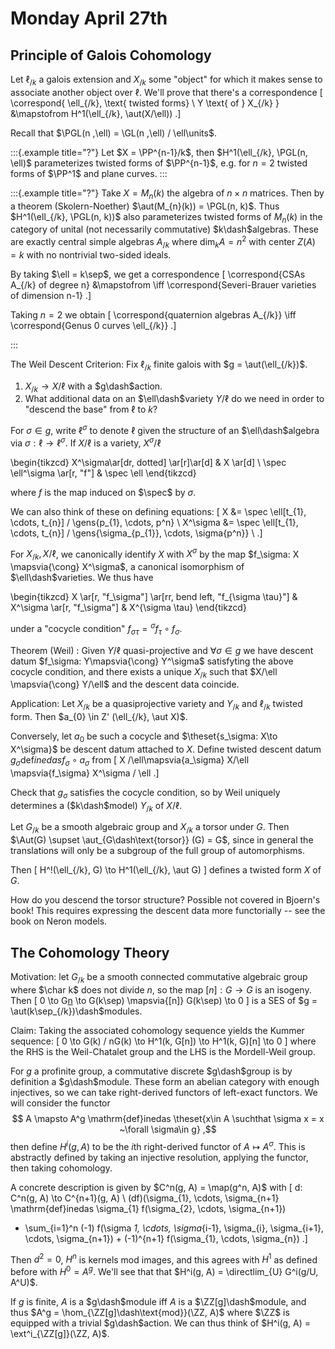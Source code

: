 # Monday April 27th

## Principle of Galois Cohomology

Let $\ell_{/k}$ a galois extension and $X_{/k}$ some "object" for which it makes sense to associate another object over $\ell$.
We'll prove that there's a correspondence
\[
\correspond{
\ell_{/k}, \text{ twisted forms} \\
Y \text{ of } X_{/k}
}
&\mapstofrom
H^1(\ell_{/k}, \aut(X/\ell))
.\]



Recall that $\PGL(n ,\ell) = \GL(n ,\ell) / \ell\units$.

:::{.example title="?"}
Let $X = \PP^{n-1}/k$, then $H^1(\ell_{/k}, \PGL(n, \ell)$ parameterizes twisted forms of $\PP^{n-1}$, e.g. for $n=2$ twisted forms of $\PP^1$ and plane curves.
:::


:::{.example title="?"}
Take $X = M_{n}(k)$ the algebra of $n\times n$ matrices.
Then by a theorem (Skolern-Noether) $\aut(M_{n}(k)) = \PGL(n, k)$.
Thus $H^1(\ell_{/k}, \PGL(n, k))$ also parameterizes twisted forms of $M_{n}(k)$ in the category of unital (not necessarily commutative) $k\dash$algebras.
These are exactly central simple algebras $A_{/k}$ where $\dim_{k} A = n^2$ with center $Z(A) = k$ with no nontrivial two-sided ideals.

By taking $\ell = k\sep$, we get a correspondence
\[
\correspond{CSAs A_{/k} of degree n} 
&\mapstofrom
\iff 
\correspond{Severi-Brauer varieties of dimension n-1}
.\]

Taking $n=2$ we obtain
\[
\correspond{quaternion algebras A_{/k}} \iff \correspond{Genus 0 curves \ell_{/k}}
.\]

:::

The Weil Descent Criterion:
Fix $\ell_{/k}$ finite galois with $g = \aut(\ell_{/k})$.

1. $X_{/k} \to X/\ell$ with a $g\dash$action.
2. What additional data on an $\ell\dash$variety $Y/\ell$ do we need in order to "descend the base" from $\ell$ to $k$?

For $\sigma \in g$, write $\ell^\sigma$ to denote $\ell$ given the structure of an $\ell\dash$algebra via $\sigma: \ell \to \ell^\sigma$.
If $X/\ell$ is a variety, $X^\sigma / \ell$ 


\begin{tikzcd}
X^\sigma\ar[dr, dotted] \ar[r]\ar[d] & X \ar[d] \\
\spec \ell^\sigma \ar[r, "f"] & \spec \ell
\end{tikzcd}


where $f$ is the map induced on $\spec$ by $\sigma$.

We can also think of these on defining equations:
\[
X &= \spec \ell[t_{1}, \cdots, t_{n}] / \gens{p_{1}, \cdots, p^n} \\
X^\sigma &= \spec \ell[t_{1}, \cdots, t_{n}] / \gens{\sigma_{p_{1}}, \cdots, \sigma{p^n}} \\
.\]

For $X_{/k}, X/\ell$, we canonically identify $X$ with $X^\sigma$ by the map $f_\sigma: X \mapsvia{\cong} X^\sigma$, a canonical isomorphism of $\ell\dash$varieties.
We thus have

\begin{tikzcd}
X \ar[r, "f_\sigma"] \ar[rr, bend left, "f_{\sigma \tau}"] & X^\sigma \ar[r, "f_\sigma"] & X^{\sigma \tau}
\end{tikzcd}


under a "cocycle condition" $f_{\sigma \tau} = {}^\sigma f_\tau \circ f_\sigma$.

Theorem (Weil)
: Given $Y/\ell$ quasi-projective and $\forall \sigma \in g$ we have descent datum $f_\sigma: Y\mapsvia{\cong} Y^\sigma$ satisfyting the above cocycle condition, and there exists a unique $X_{/k}$ such that $X/\ell \mapsvia{\cong} Y/\ell$ and the descent data coincide.

Application:
Let $X_{/k}$ be a quasiprojective variety and $Y_{/k}$ and $\ell_{/k}$ twisted form.
Then $a_{0} \in Z' (\ell_{/k}, \aut X)$.

Conversely, let $a_{0}$ be such a cocycle and $\theset{s_\sigma: X\to X^\sigma}$ be descent datum attached to $X$.
Define twisted descent datum $g_\sigma \mathrm{def}inedas f_\sigma \circ a_\sigma$ from
\[
X /\ell\mapsvia{a_\sigma} X/\ell \mapsvia{f_\sigma} X^\sigma / \ell
.\]

Check that $g_\sigma$ satisfies the cocycle condition, so by Weil uniquely determines a ($k\dash$model) $Y_{/k}$ of $X/\ell$.


Let $G_{/k}$ be a smooth algebraic group and $X_{/k}$ a torsor under $G$.
Then $\Aut(G) \supset \aut_{G\dash\text{torsor}} (G) = G$, since in general the translations will only be a subgroup of the full group of automorphisms.

Then
\[
H^!(\ell_{/k}, G) \to H^1(\ell_{/k}, \aut G)
\]
defines a twisted form $X$ of $G$.

How do you descend the torsor structure? Possible not covered in Bjoern's book!
This requires expressing the descent data more functorially -- see the book on Neron models.

## The Cohomology Theory

Motivation: let $G_{/k}$ be a smooth connected commutative algebraic group where $\char k$ does not divide $n$, so the map $[n]: G \to G$ is an isogeny.
Then
\[
0 \to G[n](K\sep) \to G(k\sep) \mapsvia{[n]} G(k\sep) \to 0
\]
is a SES of $g = \aut(k\sep_{/k})\dash$modules.

Claim:
Taking the associated cohomology sequence yields the Kummer sequence:
\[
0 \to G(k) / nG(k) \to H^1(k, G[n]) \to H^1(k, G)[n] \to 0
\]
where the RHS is the Weil-Chatalet group and the LHS is the Mordell-Weil group.

For $g$ a profinite group, a commutative discrete $g\dash$group is by definition a $g\dash$module.
These form an abelian category with enough injectives, so we can take right-derived functors of left-exact functors.
We will consider the functor 
$$
A \mapsto A^g \mathrm{def}inedas \theset{x\in A \suchthat \sigma x = x ~\forall \sigma\in g}
,$$
then define $H^i(g, A)$ to be the $i$th right-derived functor of $A \mapsto A^\sigma$.
This is abstractly defined by taking an injective resolution, applying the functor, then taking cohomology.

A concrete description is given by $C^n(g, A) = \map(g^n, A)$ with
\[
d: C^n(g, A) \to C^{n+1}(g, A) \\
(df)(\sigma_{1}, \cdots, \sigma_{n+1} \mathrm{def}inedas \sigma_{1} f(\sigma_{2}, \cdots, \sigma_{n+1})
+ \sum_{i=1}^n (-1) f(\sigma _1, \cdots, \sigma_{i-1}, \sigma_{i}, \sigma_{i+1}, \cdots, \sigma_{n+1}) + (-1)^{n+1} f(\sigma_{1}, \cdots, \sigma_{n})
.\]

Then $d^2 = 0$, $H^n$ is kernels mod images, and this agrees with $H^1$ as defined before with $H^0 = A^g$.
We'll see that that $H^i(g, A) = \directlim_{U} G^i(g/U, A^U)$.

If $g$ is finite, $A$ is a $g\dash$module iff $A$ is a $\ZZ[g]\dash$module, and thus $A^g = \hom_{\ZZ[g]\dash\text{mod}}(\ZZ, A)$ where $\ZZ$ is equipped with a trivial $g\dash$action.
We can thus think of $H^i(g, A) = \ext^i_{\ZZ[g]}(\ZZ, A)$.
